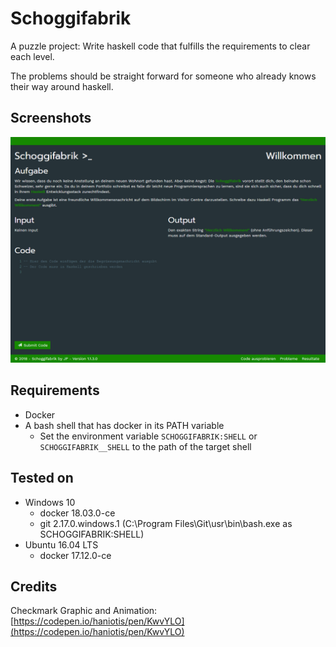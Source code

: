 # Schoggifabrik

A puzzle project: Write haskell code that fulfills the requirements to clear each level.

The problems should be straight forward for someone who already knows their way around haskell.

## Screenshots

![Example Screenshot](ExampleScreenshot.png)

## Requirements

* Docker
* A bash shell that has docker in its PATH variable
  * Set the environment variable `SCHOGGIFABRIK:SHELL` or `SCHOGGIFABRIK__SHELL` to the path of the target shell

## Tested on

* Windows 10
  * docker 18.03.0-ce
  * git 2.17.0.windows.1 (C:\Program Files\Git\usr\bin\bash.exe as SCHOGGIFABRIK:SHELL)
* Ubuntu 16.04 LTS
  * docker 17.12.0-ce

## Credits

Checkmark Graphic and Animation: [https://codepen.io/haniotis/pen/KwvYLO](https://codepen.io/haniotis/pen/KwvYLO)
